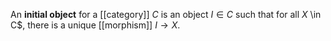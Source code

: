 An **initial object** for a [[category]] $C$ is an object $I \in C$ such that for all $X$ \in C$, there is a unique [[morphism]] $I \to X$.